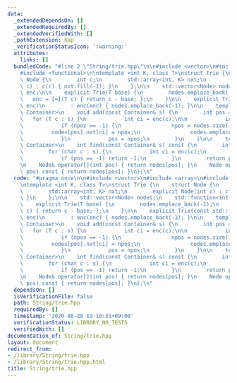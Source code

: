 ```yaml
---
data:
  _extendedDependsOn: []
  _extendedRequiredBy: []
  _extendedVerifiedWith: []
  _pathExtension: hpp
  _verificationStatusIcon: ':warning:'
  attributes:
    links: []
  bundledCode: "#line 2 \"String/trie.hpp\"\n\n#include <vector>\n#include <array>\n\
    #include <functional>\n\ntemplate <int K, class T>\nstruct Trie {\n    struct\
    \ Node {\n        int c;\n        std::array<int, K> nxt;\n        explicit Node(int\
    \ c) : c(c) { nxt.fill(-1); }\n    };\n\n    std::vector<Node> nodes;\n    std::function<int(T)>\
    \ enc;\n\n    explicit Trie(T base) {\n        nodes.emplace_back(-1);\n     \
    \   enc = [=](T c) { return c - base; };\n    }\n\n    explicit Trie(const std::function<int(T)>&\
    \ enc)\n        : enc(enc) { nodes.emplace_back(-1); }\n\n    template <class\
    \ Container>\n    void add(const Container& s) {\n        int pos = 0;\n     \
    \   for (T c : s) {\n            int ci = enc(c);\n\n            int npos = nodes[pos].nxt[ci];\n\
    \            if (npos == -1) {\n                npos = nodes.size();\n       \
    \         nodes[pos].nxt[ci] = npos;\n                nodes.emplace_back(ci);\n\
    \            }\n            pos = npos;\n        }\n    }\n\n    template <class\
    \ Container>\n    int find(const Container& s) const {\n        int pos = 0;\n\
    \        for (char c : s) {\n            int ci = enc(c);\n            pos = nodes[pos].nxt[ci];\n\
    \            if (pos == -1) return -1;\n        }\n        return pos;\n    }\n\
    \n    Node& operator[](int pos) { return nodes[pos]; }\n    Node operator[](int\
    \ pos) const { return nodes[pos]; }\n};\n"
  code: "#pragma once\n\n#include <vector>\n#include <array>\n#include <functional>\n\
    \ntemplate <int K, class T>\nstruct Trie {\n    struct Node {\n        int c;\n\
    \        std::array<int, K> nxt;\n        explicit Node(int c) : c(c) { nxt.fill(-1);\
    \ }\n    };\n\n    std::vector<Node> nodes;\n    std::function<int(T)> enc;\n\n\
    \    explicit Trie(T base) {\n        nodes.emplace_back(-1);\n        enc = [=](T\
    \ c) { return c - base; };\n    }\n\n    explicit Trie(const std::function<int(T)>&\
    \ enc)\n        : enc(enc) { nodes.emplace_back(-1); }\n\n    template <class\
    \ Container>\n    void add(const Container& s) {\n        int pos = 0;\n     \
    \   for (T c : s) {\n            int ci = enc(c);\n\n            int npos = nodes[pos].nxt[ci];\n\
    \            if (npos == -1) {\n                npos = nodes.size();\n       \
    \         nodes[pos].nxt[ci] = npos;\n                nodes.emplace_back(ci);\n\
    \            }\n            pos = npos;\n        }\n    }\n\n    template <class\
    \ Container>\n    int find(const Container& s) const {\n        int pos = 0;\n\
    \        for (char c : s) {\n            int ci = enc(c);\n            pos = nodes[pos].nxt[ci];\n\
    \            if (pos == -1) return -1;\n        }\n        return pos;\n    }\n\
    \n    Node& operator[](int pos) { return nodes[pos]; }\n    Node operator[](int\
    \ pos) const { return nodes[pos]; }\n};\n"
  dependsOn: []
  isVerificationFile: false
  path: String/trie.hpp
  requiredBy: []
  timestamp: '2020-08-28 19:10:31+09:00'
  verificationStatus: LIBRARY_NO_TESTS
  verifiedWith: []
documentation_of: String/trie.hpp
layout: document
redirect_from:
- /library/String/trie.hpp
- /library/String/trie.hpp.html
title: String/trie.hpp
---
```

